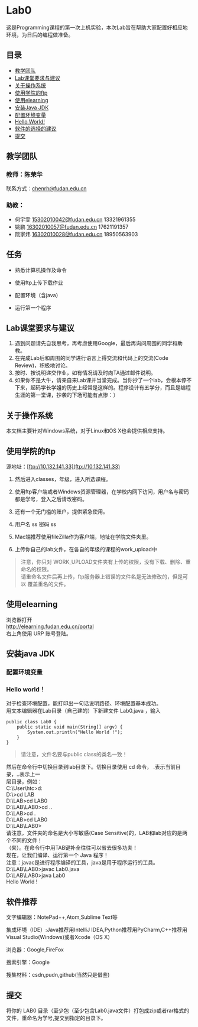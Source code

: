 # Lab0

这是Programming课程的第一次上机实验，本次Lab旨在帮助大家配置好相应地环境，为日后的编程做准备。

## 目录
- [教学团队](#教学团队)  
- [Lab课堂要求与建议](#lab课堂要求与建议)
- [关于操作系统](#关于操作系统)
- [使用学院的ftp](#使用学院的ftp)
- [使用elearning](#使用elearning)
- [安装Java JDK](#安装java-jdk)
- [配置环境变量](#配置环境变量)
- [Hello World!](#hello-world)
- [软件的选择的建议](#软件推荐)
- [提交](#提交)


## 教学团队
### 教师：陈荣华
联系方式：[chenrh@fudan.edu.cn](http://chenrh@fudan.edu.cn)
### 助教：
- 何宇雯 [15302010042@fudan.edu.cn](http://15302010042@fudan.edu.cn) 13321961355
- 姚鹏 [16302010057@fudan.edu.cn](http://16302010057@fudan.edu.cn) 17621191357
- 阮家炜 [16302010028@fudan.edu.cn](http://16302010027@fudan.edu.cn) 18950563903

## 任务

- 熟悉计算机操作及命令

- 使用ftp上传下载作业

- 配置环境（含java）

- 运行第一个程序

## Lab课堂要求与建议  
1. 遇到问题请先自我思考，再考虑使用Google，最后再询问周围的同学和助教。  
2. 在完成Lab后和周围的同学进行语言上得交流和代码上的交流(Code Review)，积极地讨论。  
3. 按时、按说明递交作业，如有情况请及时向TA通过邮件说明。  
4. 如果你不是大牛，请亲自来Lab课并当堂完成。当你抄了一个lab，会根本停不下来，起码学长学姐的历史上经常是这样的。程序设计有五学分，而且是编程生涯的第一堂课，抄袭的下场可能有点惨：）

## 关于操作系统

本文档主要针对Windows系统，对于Linux和OS X也会提供相应支持。

## 使用学院的ftp

源地址：[ftp://10.132.141.33](ftp://10.132.141.33)

1. 然后进入classes，年级，进入所选课程。

2. 使用ftp客户端或者Windows资源管理器，在学校内网下访问，用户名与密码都是学号，登入之后请改密码。

3. 还有一个无门槛的账户，提供紧急使用。

4. 用户名 ss 密码 ss

5. Mac端推荐使用fileZilla作为客户端，地址在学院文件夹里。

6. 上传你自己的lab文件，在各自的年级的课程的work_upload中

>注意，你只对 WORK_UPLOAD文件夹有上传的权限，没有下载、删除、重命名的权限。  
请重命名文件后再上传，ftp服务器上错误的文件名是无法修改的，但是可以 覆盖重名的文件。

## 使用elearning

浏览器打开  
http://elearning.fudan.edu.cn/portal  
右上角使用 URP 账号登陆。

## 安装java JDK

### 配置环境变量

### Hello world！
对于检查环境配置，能打印出一句话说明路径、环境配置基本成功。  
用文本编辑器在Lab目录（自己建的）下新建文件 Lab0.java ，输入  
```
public class Lab0 {  
    public static void main(String[] argv) {  
        System.out.println("Hello World !");  
    }  
} 
```
> 请注意，文件名要与public class的类名一致！

然后在命令行中切换目录到lab目录下。切换目录使用 cd 命令， .表示当前目录，..表示上一  
层目录，例如：  
C:\\User\\htc\>d:  
D:\\\>cd LAB  
D:\\LAB\>cd LAB0  
D:\\LAB\\LAB0\>cd ..  
D:\\LAB\>cd .  
D:\\LAB\>cd LAB0  
D:\\LAB\\LAB0\>  
请注意，文件夹的命名是大小写敏感(Case
Sensitive)的，LAB和lab对应的是两个不同的文件！  
（夹）。在命令行中用TAB键补全往往可以省去很多功夫！  
现在，让我们编译、运行第一个 Java 程序！  
注意：javac是进行程序编译的工具，java是用于程序运行的工具。  
D:\\LAB\\LAB0\>javac Lab0.java  
D:\\LAB\\LAB0\>java Lab0  
Hello World !

## 软件推荐

文字编辑器：NotePad++,Atom,Sublime Text等

集成环境（IDE）:Java推荐用IntelliJ IDEA,Python推荐用PyCharm,C++推荐用Visual
Studio(Windows)或者Xcode（OS X）

浏览器：Google,FireFox

搜索引擎：Google

搜集材料：csdn,pudn,github(当然只是借鉴)

## 提交  
将你的 LAB0
目录（至少包（至少包含Lab0.java文件）打包成zip或者rar格式的文件，重命名为学号,提交到指定的目录下。
